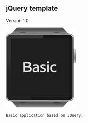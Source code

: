 ## jQuery template

Version 1.0

![screenshot.png](screenshot.png)

    Basic application based on JQuery.
